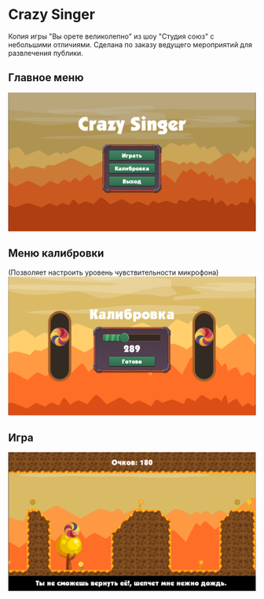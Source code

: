 # Crazy Singer

Копия игры "Вы орете великолепно" из шоу "Студия союз" с небольшими отличиями.
Сделана по заказу ведущего мероприятий для развлечения публики. 

## Главное меню
![](Screens/MainMenu.jpg)

## Меню калибровки 
(Позволяет настроить уровень чувствительности микрофона)
![](Screens/Calibrate.jpg)

## Игра
![](Screens/Game.jpg)
